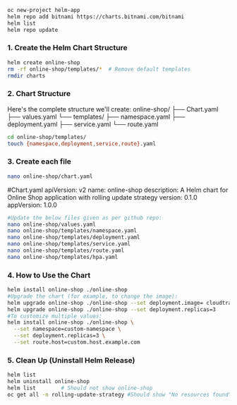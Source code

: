 ```bash
oc new-project helm-app
helm repo add bitnami https://charts.bitnami.com/bitnami
helm list
helm repo update
```
### 1. Create the Helm Chart Structure
   ```bash
   helm create online-shop
   rm -rf online-shop/templates/*  # Remove default templates
   rmdir charts
   ```
### 2. Chart Structure
Here's the complete structure we'll create:
online-shop/
├── Chart.yaml
├── values.yaml
└── templates/
    ├── namespace.yaml
    ├── deployment.yaml
    ├── service.yaml
    └── route.yaml
```bash
cd online-shop/templates/
touch {namespace,deployment,service,route}.yaml
```
### 3. Create each file
```bash
nano online-shop/chart.yaml
```
#Chart.yaml
apiVersion: v2
name: online-shop
description: A Helm chart for Online Shop application with rolling update strategy
version: 0.1.0
appVersion: 1.0.0

```bash
#Update the below files given as per github repo:
nano online-shop/values.yaml
nano online-shop/templates/namespace.yaml
nano online-shop/templates/deployment.yaml
nano online-shop/templates/service.yaml
nano online-shop/templates/route.yaml
nano online-shop/templates/hpa.yaml
```

### 4. How to Use the Chart
```bash
helm install online-shop ./online-shop
#Upgrade the chart (for example, to change the image):
helm upgrade online-shop ./online-shop --set deployment.image= cloudtrain707/shop_no_footer_v1
helm upgrade online-shop ./online-shop --set deployment.replicas=3
#To customize multiple values:
helm install online-shop ./online-shop \
  --set namespace=custom-namespace \
  --set deployment.replicas=3 \
  --set route.host=custom.host.example.com
```

### 5. Clean Up (Uninstall Helm Release)
```bash
helm list
helm uninstall online-shop
helm list        # Should not show online-shop
oc get all -n rolling-update-strategy #Should show "No resources found"
```
